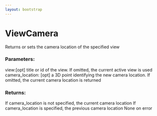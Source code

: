 ```yaml
---
layout: bootstrap
---
```


# ViewCamera

Returns or sets the camera location of the specified view
          

### Parameters:

view:[opt] title or id of the view. If omitted, the current active view is used
camera_location: [opt] a 3D point identifying the new camera location.
  If omitted, the current camera location is returned
        

### Returns:


If camera_location is not specified, the current camera location
If camera_location is specified, the previous camera location
None on error    
        


